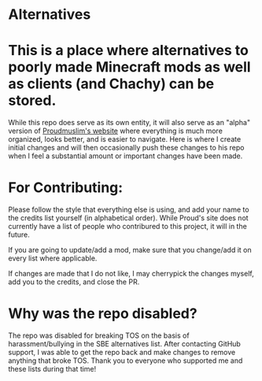 # Alternatives

# This is a place where alternatives to poorly made Minecraft mods as well as clients (and Chachy) can be stored.

While this repo does serve as its own entity, it will also serve as an "alpha" version of [Proudmuslim's website](https://proudmuslim.tech/) where everything is much more organized, looks better, and is easier to navigate. Here is where I create initial changes and will then occasionally push these changes to his repo when I feel a substantial amount or important changes have been made.

# For Contributing:

Please follow the style that everything else is using, and add your name to the credits list yourself (in alphabetical order). While Proud's site does not currently have a list of people who contribured to this project, it will in the future. 

If you are going to update/add a mod, make sure that you change/add it on every list where applicable.

If changes are made that I do not like, I may cherrypick the changes myself, add you to the credits, and close the PR.

# Why was the repo disabled?

The repo was disabled for breaking TOS on the basis of harassment/bullying in the SBE alternatives list. After contacting GitHub support, I was able to get the repo back and make changes to remove anything that broke TOS. Thank you to everyone who supported me and these lists during that time!

